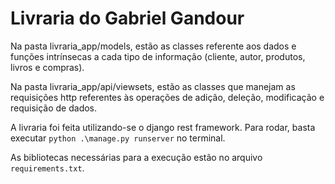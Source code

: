 # Livraria do Gabriel Gandour

Na pasta livraria_app/models, estão as classes referente aos dados e funções intrínsecas a cada tipo de informação (cliente, autor, produtos, livros e compras).

Na pasta livraria_app/api/viewsets, estão as classes que manejam as requisições http referentes às operações de adição, deleção, modificação e requisição de dados.

A livraria foi feita utilizando-se o django rest framework. Para rodar, basta executar `python .\manage.py runserver` no terminal. 

As bibliotecas necessárias para a execução estão no arquivo `requirements.txt`.
